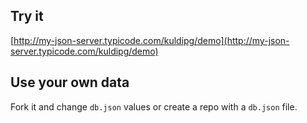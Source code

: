 ## Try it

[http://my-json-server.typicode.com/kuldipg/demo](http://my-json-server.typicode.com/kuldipg/demo)

## Use your own data

Fork it and change `db.json` values or create a repo with a `db.json` file.
